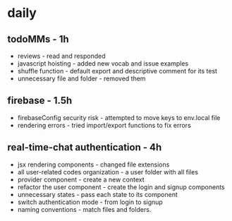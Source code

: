 # daily

## todoMMs - 1h
* reviews - read and responded
* javascript hoisting - added new vocab and issue examples
* shuffle function - default export and descriptive comment for its test
* unnecessary file and folder - removed them

## firebase - 1.5h
* firebaseConfig security risk - attempted to move keys to env.local file
* rendering errors - tried import/export functions to fix errors

## real-time-chat authentication - 4h
* jsx rendering components - changed file extensions
* all user-related codes organization - a user folder with all files
* provider component - create a new context
* refactor the user component - create the login and signup components
* unnecessary states - pass each state to its component
* switch authentication mode - from login to signup
* naming conventions - match files and folders.
